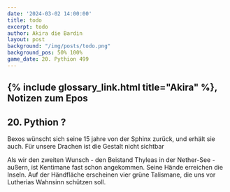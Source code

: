 ```yaml
---
date: '2024-03-02 14:00:00'
title: todo
excerpt: todo
author: Akira die Bardin
layout: post
background: "/img/posts/todo.png"
background_pos: 50% 100%
game_date: 20. Pythion 499
---
```


## {% include glossary_link.html title="Akira" %}, Notizen zum Epos

## 20. Pythion ?

Bexos wünscht sich seine 15 jahre von der Sphinx zurück, und erhält sie auch. Für unsere Drachen ist die Gestalt nicht sichtbar

Als wir den zweiten Wunsch - den Beistand Thyleas in der Nether-See - außern, ist Kentimane fast schon angekommen. Seine Hände erreichen die Inseln. Auf der Händfläche erscheinen vier grüne Talismane, die uns vor Lutherias Wahnsinn schützen soll.
